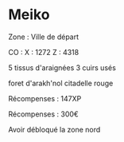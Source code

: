 # Meiko

Zone : Ville de départ&#x20;

CO : X : 1272 Z : 4318

5 tissus d'araignées 3 cuirs usés

foret d'arakh'nol citadelle rouge

Récompenses : 147XP

Récompenses : 300€

Avoir débloqué la zone nord&#x20;

